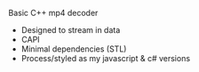 Basic C++ mp4 decoder
- Designed to stream in data
- CAPI
- Minimal dependencies (STL)
- Process/styled as my javascript & c# versions

